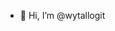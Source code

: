 - 👋 Hi, I’m @wytallogit

<!---
wytallogit/wytallogit is a ✨ special ✨ repository because its `README.md` (this file) appears on your GitHub profile.
You can click the Preview link to take a look at your changes.
--->
